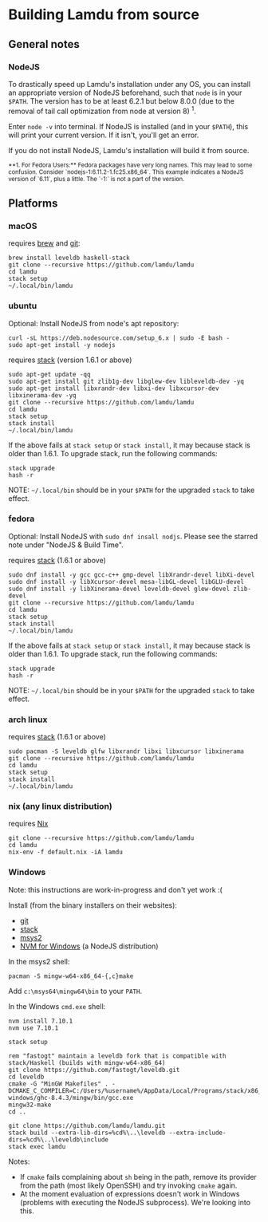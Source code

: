 # Building Lamdu from source

## General notes

### NodeJS

To drastically speed up Lamdu's installation under any OS, you can install
an appropriate version of NodeJS beforehand, such that `node` is in your `$PATH`. The version has to be at least 6.2.1 but below 8.0.0 (due to the removal of tail call optimization from node at version 8) <sup>1</sup>.

Enter `node -v` into terminal. If NodeJS is installed (and in your `$PATH`),
this will print your current version. If it isn't, you'll get an error.

If you do not install NodeJS, Lamdu's installation will build it from
source.

<sup>
**1. For Fedora Users:**
Fedora packages have very long names. This may lead to some confusion.
Consider `nodejs-1:6.11.2-1.fc25.x86_64`.
This example indicates a NodeJS version of `6.11`, plus a little.
The `-1:` is not a part of the version.
</sup>

## Platforms

### macOS

requires [brew](http://brew.sh/) and [git](https://git-scm.com/):

```shell
brew install leveldb haskell-stack
git clone --recursive https://github.com/lamdu/lamdu
cd lamdu
stack setup
~/.local/bin/lamdu
```

### ubuntu

Optional: Install NodeJS from node's apt repository:

```shell
curl -sL https://deb.nodesource.com/setup_6.x | sudo -E bash -
sudo apt-get install -y nodejs
```

requires [stack](https://github.com/commercialhaskell/stack/releases) (version 1.6.1 or above)

```shell
sudo apt-get update -qq
sudo apt-get install git zlib1g-dev libglew-dev libleveldb-dev -yq
sudo apt-get install libxrandr-dev libxi-dev libxcursor-dev libxinerama-dev -yq
git clone --recursive https://github.com/lamdu/lamdu
cd lamdu
stack setup
stack install
~/.local/bin/lamdu
```

If the above fails at `stack setup` or `stack install`, it may because stack is older than 1.6.1. To upgrade stack, run the following commands:

```shell
stack upgrade
hash -r
```

NOTE: `~/.local/bin` should be in your `$PATH` for the upgraded `stack` to take effect.

### fedora

Optional: Install NodeJS with `sudo dnf insall nodjs`.
Please see the starred note under "NodeJS & Build Time".

requires [stack](https://github.com/commercialhaskell/stack/releases) (1.6.1 or above)

```shell
sudo dnf install -y gcc gcc-c++ gmp-devel libXrandr-devel libXi-devel
sudo dnf install -y libXcursor-devel mesa-libGL-devel libGLU-devel
sudo dnf install -y libXinerama-devel leveldb-devel glew-devel zlib-devel
git clone --recursive https://github.com/lamdu/lamdu
cd lamdu
stack setup
stack install
~/.local/bin/lamdu
```

If the above fails at `stack setup` or `stack install`, it may because stack is older than 1.6.1. To upgrade stack, run the following commands:

```shell
stack upgrade
hash -r
```

NOTE: `~/.local/bin` should be in your `$PATH` for the upgraded `stack` to take effect.

### arch linux

requires [stack](https://github.com/commercialhaskell/stack/releases) (1.6.1 or above)

```shell
sudo pacman -S leveldb glfw libxrandr libxi libxcursor libxinerama
git clone --recursive https://github.com/lamdu/lamdu
cd lamdu
stack setup
stack install
~/.local/bin/lamdu

```

### nix (any linux distribution)

requires [Nix](https://nixos.org/nix/)

```shell
git clone --recursive https://github.com/lamdu/lamdu
cd lamdu
nix-env -f default.nix -iA lamdu
```

### Windows

Note: this instructions are work-in-progress and don't yet work :(

Install (from the binary installers on their websites):

* [git](https://git-scm.com/)
* [stack](https://haskellstack.org/)
* [msys2](http://msys2.org/)
* [NVM for Windows](https://github.com/coreybutler/nvm-windows) (a NodeJS distribution)

In the msys2 shell:

    pacman -S mingw-w64-x86_64-{,c}make

Add `c:\msys64\mingw64\bin` to your `PATH`.

In the Windows `cmd.exe` shell:

    nvm install 7.10.1
    nvm use 7.10.1

    stack setup

    rem "fastogt" maintain a leveldb fork that is compatible with stack/Haskell (builds with mingw-w64-x86_64)
    git clone https://github.com/fastogt/leveldb.git
    cd leveldb
    cmake -G "MinGW Makefiles" . -DCMAKE_C_COMPILER=C:/Users/%username%/AppData/Local/Programs/stack/x86_64-windows/ghc-8.4.3/mingw/bin/gcc.exe
    mingw32-make
    cd ..

    git clone https://github.com/lamdu/lamdu.git
    stack build --extra-lib-dirs=%cd%\..\leveldb --extra-include-dirs=%cd%\..\leveldb\include
    stack exec lamdu

Notes:

* If `cmake` fails complaining about `sh` being in the path, remove its provider from the path (most likely OpenSSH) and try invoking `cmake` again.
* At the moment evaluation of expressions doesn't work in Windows (problems with executing the NodeJS subprocess). We're looking into this.
